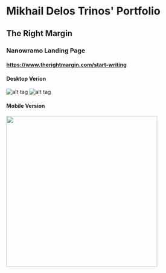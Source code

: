 # Mikhail Delos Trinos' Portfolio

## The Right Margin

### Nanowramo Landing Page
#### https://www.therightmargin.com/start-writing

#### Desktop Verion
![alt tag](http://i.imgur.com/WE1Doqn.jpg)
![alt tag](http://i.imgur.com/IXGJaax.png)

#### Mobile Version
<img src="http://i.imgur.com/I3iasnY.png" width="400"/>

